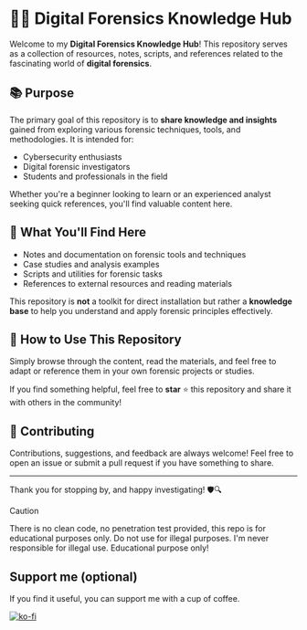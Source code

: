 # 🕵️‍♀️ Digital Forensics Knowledge Hub

Welcome to my **Digital Forensics Knowledge Hub**! This repository serves as a collection of resources, notes, scripts, and references related to the fascinating world of **digital forensics**.

## 📚 Purpose

The primary goal of this repository is to **share knowledge and insights** gained from exploring various forensic techniques, tools, and methodologies. It is intended for:

- Cybersecurity enthusiasts  
- Digital forensic investigators  
- Students and professionals in the field  

Whether you're a beginner looking to learn or an experienced analyst seeking quick references, you'll find valuable content here.

## 📖 What You'll Find Here

- Notes and documentation on forensic tools and techniques  
- Case studies and analysis examples  
- Scripts and utilities for forensic tasks  
- References to external resources and reading materials  

This repository is **not** a toolkit for direct installation but rather a **knowledge base** to help you understand and apply forensic principles effectively.

## 🚀 How to Use This Repository

Simply browse through the content, read the materials, and feel free to adapt or reference them in your own forensic projects or studies.

If you find something helpful, feel free to **star** ⭐ this repository and share it with others in the community!

## 🤝 Contributing

Contributions, suggestions, and feedback are always welcome! Feel free to open an issue or submit a pull request if you have something to share.

---

Thank you for stopping by, and happy investigating! 🛡️🔍  

> [!CAUTION]
> There is no clean code, no penetration test provided, this repo is for educational purposes only. Do not use for illegal purposes. I'm never responsible for illegal use. Educational purpose only!

## Support me (optional)
If you find it useful, you can support me with a cup of coffee.

[![ko-fi](https://ko-fi.com/img/githubbutton_sm.svg)](https://ko-fi.com/Y8Y2123O0D)
